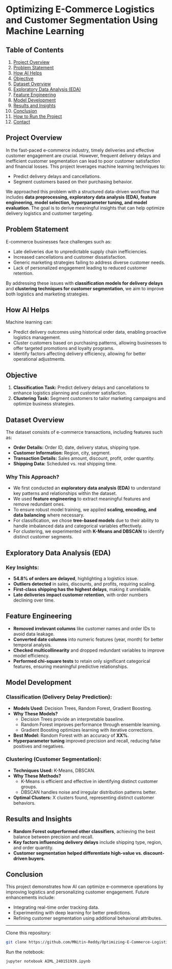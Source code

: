 # Optimizing E-Commerce Logistics and Customer Segmentation Using Machine Learning

## Table of Contents
1. [Project Overview](#project-overview)
2. [Problem Statement](#problem-statement)
3. [How AI Helps](#how-ai-helps)
4. [Objective](#objective)
5. [Dataset Overview](#dataset-overview)
6. [Exploratory Data Analysis (EDA)](#exploratory-data-analysis-eda)
7. [Feature Engineering](#feature-engineering)
8. [Model Development](#model-development)
9. [Results and Insights](#results-and-insights)
10. [Conclusion](#conclusion)
11. [How to Run the Project](#how-to-run-the-project)
12. [Contact](#contact)

## **Project Overview**
In the fast-paced e-commerce industry, timely deliveries and effective customer engagement are crucial. However, frequent delivery delays and inefficient customer segmentation can lead to poor customer satisfaction and financial losses. This project leverages machine learning techniques to:
- Predict delivery delays and cancellations.
- Segment customers based on their purchasing behavior.

We approached this problem with a structured data-driven workflow that includes **data preprocessing, exploratory data analysis (EDA), feature engineering, model selection, hyperparameter tuning, and model evaluation**. The goal is to derive meaningful insights that can help optimize delivery logistics and customer targeting.

## **Problem Statement**
E-commerce businesses face challenges such as:
- Late deliveries due to unpredictable supply chain inefficiencies.
- Increased cancellations and customer dissatisfaction.
- Generic marketing strategies failing to address diverse customer needs.
- Lack of personalized engagement leading to reduced customer retention.

By addressing these issues with **classification models for delivery delays** and **clustering techniques for customer segmentation**, we aim to improve both logistics and marketing strategies.

## **How AI Helps**
Machine learning can:
- Predict delivery outcomes using historical order data, enabling proactive logistics management.
- Cluster customers based on purchasing patterns, allowing businesses to offer targeted promotions and loyalty programs.
- Identify factors affecting delivery efficiency, allowing for better operational adjustments.

## **Objective**
1. **Classification Task:** Predict delivery delays and cancellations to enhance logistics planning and customer satisfaction.
2. **Clustering Task:** Segment customers to tailor marketing campaigns and optimize business strategies.

## **Dataset Overview**
The dataset consists of e-commerce transactions, including features such as:
- **Order Details:** Order ID, date, delivery status, shipping type.
- **Customer Information:** Region, city, segment.
- **Transaction Details:** Sales amount, discount, profit, order quantity.
- **Shipping Data:** Scheduled vs. real shipping time.

### **Why This Approach?**
- We first conducted an **exploratory data analysis (EDA)** to understand key patterns and relationships within the dataset.
- We used **feature engineering** to extract meaningful features and remove redundant ones.
- To ensure robust model training, we applied **scaling, encoding, and data balancing** where necessary.
- For classification, we chose **tree-based models** due to their ability to handle imbalanced data and categorical variables effectively.
- For clustering, we experimented with **K-Means and DBSCAN** to identify distinct customer segments.

## **Exploratory Data Analysis (EDA)**
### **Key Insights:**
- **54.8% of orders are delayed**, highlighting a logistics issue.
- **Outliers detected** in sales, discounts, and profits, requiring scaling.
- **First-class shipping has the highest delays**, making it unreliable.
- **Late deliveries impact customer retention**, with order numbers declining over time.

## **Feature Engineering**
- **Removed irrelevant columns** like customer names and order IDs to avoid data leakage.
- **Converted date columns** into numeric features (year, month) for better temporal analysis.
- **Checked multicollinearity** and dropped redundant variables to improve model efficiency.
- **Performed chi-square tests** to retain only significant categorical features, ensuring meaningful predictive relationships.

## **Model Development**
### **Classification (Delivery Delay Prediction):**
- **Models Used:** Decision Trees, Random Forest, Gradient Boosting.
- **Why These Models?**
  - Decision Trees provide an interpretable baseline.
  - Random Forest improves performance through ensemble learning.
  - Gradient Boosting optimizes learning with iterative corrections.
- **Best Model:** Random Forest with an accuracy of **XX%**.
- **Hyperparameter tuning** improved precision and recall, reducing false positives and negatives.

### **Clustering (Customer Segmentation):**
- **Techniques Used:** K-Means, DBSCAN.
- **Why These Methods?**
  - K-Means is efficient and effective in identifying distinct customer groups.
  - DBSCAN handles noise and irregular distribution patterns better.
- **Optimal Clusters:** X clusters found, representing distinct customer behaviors.

## **Results and Insights**
- **Random Forest outperformed other classifiers**, achieving the best balance between precision and recall.
- **Key factors influencing delivery delays** include shipping type, region, and order quantity.
- **Customer segmentation helped differentiate high-value vs. discount-driven buyers.**

## **Conclusion**
This project demonstrates how AI can optimize e-commerce operations by improving logistics and personalizing customer engagement. Future enhancements include:
- Integrating real-time order tracking data.
- Experimenting with deep learning for better predictions.
- Refining customer segmentation using additional behavioral attributes.

---
Clone this repository:
   ```bash
   git clone https://github.com/MNitin-Reddy/Optimizing-E-Commerce-Logistics-and-Customer-Segmentation-Using-Machine-Learning.git
   ```
Run the notebook:
   ```bash
   jupyter notebook AIML_240151939.ipynb
   ```
